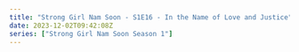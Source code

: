```yaml
---
title: "Strong Girl Nam Soon - S1E16 - In the Name of Love and Justice"
date: 2023-12-02T09:42:08Z
series: ["Strong Girl Nam Soon Season 1"]
---
```



<mux-player stream-type="on-demand"
  src="https://kp3d-my.sharepoint.com/personal/ryoo_kp3d_onmicrosoft_com/_layouts/15/download.aspx?share=Ecmb3R7lNb9Ahz9LNU2uee0BRsG4W3G7r0vQe6QJG106YQ" prefer-playback="mse" controls>
  </mux-player>
  
  
  <script src="https://cdn.jsdelivr.net/npm/@mux/mux-player"></script>
  
 <script type="application/ld+json">
 {
  "@context": "https://schema.org/",
  "@type": "VideoObject",
  "name": "Strong Girl Nam Soon - S1E16 - In the Name of Love and Justice",
  "contentUrl": "https://stream.mux.com/6jrLbTpOd4fzvwWwrU1xd5MdTnyTXHSJjosH15W02aFI.m3u8",
  "thumbnailUrl": "https://www.themoviedb.org/t/p/original/aGuBIB79vDDQKcsQUIF5fa5P07b.jpg?width=314&fit_mode=preserve&time=25",
  "uploadDate": "2023-12-02T09:42:08Z",
}

</script>
